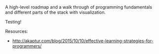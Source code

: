 A high-level roadmap and a walk through of programming fundamentals and different parts of the stack with visualization.

Testing!

Resources:

* http://akaptur.com/blog/2015/10/10/effective-learning-strategies-for-programmers/
